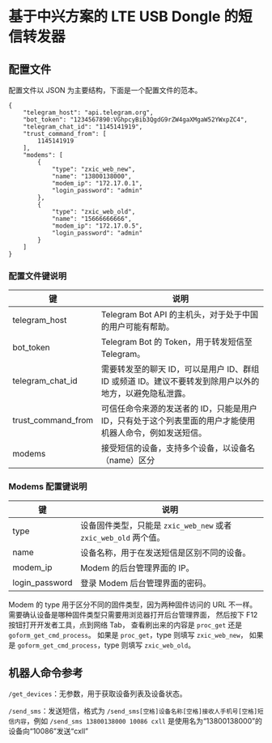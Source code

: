 # 基于中兴方案的 LTE USB Dongle 的短信转发器

## 配置文件

配置文件以 JSON 为主要结构，下面是一个配置文件的范本。

```
{
    "telegram_host": "api.telegram.org",
    "bot_token": "1234567890:VGhpcyBib3QgdG9rZW4gaXMgaW52YWxpZC4",
    "telegram_chat_id": "1145141919",
    "trust_command_from": [
        1145141919
    ],
    "modems": [
        {
            "type": "zxic_web_new",
            "name": "13800138000",
            "modem_ip": "172.17.0.1",
            "login_password": "admin"
        },
        {
            "type": "zxic_web_old",
            "name": "15666666666",
            "modem_ip": "172.17.0.5",
            "login_password": "admin"
        }
    ]
}

```

### 配置文件键说明

|         键         |                            说明                                                                 |
| ------------------ | ----------------------------------------------------------------------------------------------- |
| telegram_host      | Telegram Bot API 的主机头，对于处于中国的用户可能有帮助。                                           |
| bot_token          | Telegram Bot 的 Token，用于转发短信至 Telegram。                                                  |
| telegram_chat_id   | 需要转发至的聊天 ID，可以是用户 ID、群组 ID 或频道 ID。建议不要转发到除用户以外的地方，以避免隐私泄露。 |
| trust_command_from | 可信任命令来源的发送者的 ID，只能是用户 ID，只有处于这个列表里面的用户才能使用机器人命令，例如发送短信。 |
| modems             | 接受短信的设备，支持多个设备，以设备名（name）区分                                                  |

### Modems 配置键说明

|         键         |                            说明                                                                 |
| ------------------ | ----------------------------------------------------------------------------------------------- |
| type               | 设备固件类型，只能是 `zxic_web_new` 或者 `zxic_web_old` 两个值。                                   |
| name               | 设备名称，用于在发送短信是区别不同的设备。                                                          |
| modem_ip           | Modem 的后台管理界面的 IP。                                                                       |
| login_password     | 登录 Modem 后台管理界面的密码。                                                                   |

Modem 的 type 用于区分不同的固件类型，因为两种固件访问的 URL 不一样。
需要确认设备是哪种固件类型只需要用浏览器打开后台管理界面，
然后按下 F12 按钮打开开发者工具，点到网络 Tab，
查看刷出来的内容是 `proc_get` 还是 `goform_get_cmd_process`。
如果是 `proc_get`，type 则填写 `zxic_web_new`，
如果是 `goform_get_cmd_process`，type 则填写 `zxic_web_old`。


## 机器人命令参考

`/get_devices`：无参数，用于获取设备列表及设备状态。

`/send_sms`：发送短信，格式为 `/send_sms[空格]设备名称[空格]接收人手机号[空格]短信内容`，例如 `/send_sms 13800138000 10086 cxll` 是使用名为“13800138000”的设备向“10086”发送“cxll”